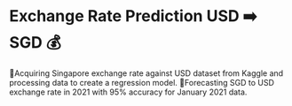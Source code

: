 # Exchange Rate Prediction USD :arrow_right: SGD :moneybag:
:mega:Acquiring Singapore exchange rate against USD dataset from Kaggle and processing data to create a regression model. 
:mega:Forecasting SGD to USD exchange rate in 2021 with 95% accuracy for January 2021 data.
